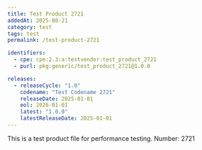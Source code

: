 ```yaml
---
title: Test Product 2721
addedAt: 2025-08-21
category: test
tags: test
permalink: /test-product-2721

identifiers:
  - cpe: cpe:2.3:a:testvendor:test_product_2721
  - purl: pkg:generic/test_product_2721@1.0.0

releases:
  - releaseCycle: "1.0"
    codename: "Test Codename 2721"
    releaseDate: 2025-01-01
    eol: 2026-01-01
    latest: "1.0.0"
    latestReleaseDate: 2025-01-01
---
```


This is a test product file for performance testing. Number: 2721
